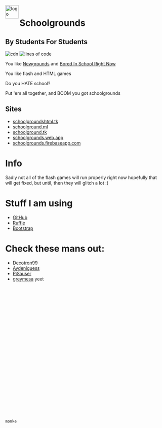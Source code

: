 <img align="left" src="images/logo.png" alt="logo" height="42" width="42">

# Schoolgrounds
## By Students For Students

![cdn](https://badges.schgnd.ml/school/month.svg) 
![lines of code](https://badges.schgnd.ml/school/loc.svg)

You like [Newgrounds](https://newgrounds.com/) and [Bored In School Right Now](https://boredht.ml/)

You like flash and HTML games

Do you HATE school?

Put 'em all together, and BOOM you got schoolgrounds

## Sites
- [schoolgroundshtml.tk](https://schoolgroundshtml.tk/)
- [schoolground.ml](https://schoolground.ml/)
- [schoolground.tk](https://schoolground.tk/)
- [schoolgrounds.web.app](https://schoolgrounds.web.app/)
- [schoolgrounds.firebaseapp.com](https://schoolgrounds.firebaseapp.com/)

# Info
Sadly not all of the flash games will run properly right now hopefully that will get fixed, but until, then they will glitch a lot :(

# Stuff I am using
- [GitHub](https://github.com) 
- [Ruffle](https://ruffle.rs)
- [Bootstrap](https://getbootstrap.com)

# Check these mans out:
- [Decotron99](https://github.com/Decotron99)
- [Aydeniguess](https://github.com/Aydeniguess)
- [PiSauser](https://github.com/PiSauser)
- [greymesa](https://github.com/greymesa)
yeet

```txt






























monke
```
